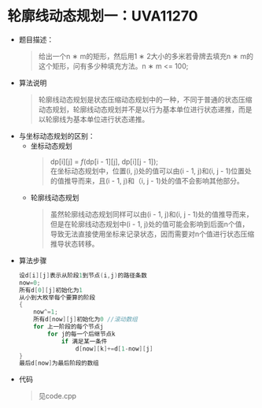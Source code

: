 # 轮廓线动态规划一：UVA11270
* 题目描述：
    > 给出一个n ∗ m的矩形，然后用1 ∗ 2大小的多米若骨牌去填充n ∗ m的这个矩形，问有多少种填充方法。n ∗ m <= 100;
* 算法说明
    > 轮廓线动态规划是状态压缩动态规划中的一种，不同于普通的状态压缩动态规划，轮廓线动态规划并不是以行为基本单位进行状态递推，而是以轮廓线为基本单位进行状态递推。
* 与坐标动态规划的区别：
  * 坐标动态规划
    > dp[i][j] = *f*(dp[i - 1][j], dp[i][j - 1]);  
    在坐标动态规划中，位置(i, j)处的值可以由(i - 1, j)和(i, j - 1)位置处的值推导而来，且(i - 1, j)和（i, j - 1)处的值不会影响其他部分。  
  * 轮廓线动态规划
    > 虽然轮廓线动态规划同样可以由(i - 1, j)和(i, j - 1)处的值推导而来，但是在轮廓线动态规划中(i - 1, j)处的值可能会影响到后面n个值，导致无法直接使用坐标来记录状态，因而需要对n个值进行状态压缩推导状态转移。
* 算法步骤
    ```cpp
    设d[i][j]表示从阶段1到节点(i,j)的路径条数
    now=0;
    所有d[0][j]初始化为1
    从小到大枚举每个要算的阶段
    {
        now^=1;
        所有d[now][j]初始化为0 //滚动数组
        for 上一阶段的每个节点j
            for j的每一个后继节点k
                if 满足某一条件
                    d[now][k]+=d[1-now][j]
    }
    最后d[now]为最后阶段的数组
* 代码
    > 见code.cpp

    
